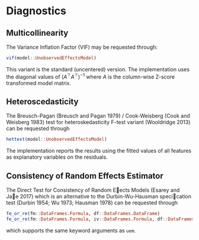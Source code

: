 # Diagnostics

## Multicollinearity

The Variance Inflation Factor (VIF) may be requested through:
```julia
vif(model::UnobservedEffectsModel)
```
This variant is the standard (uncentered) version. The implementation uses the diagonal values of $(A^{\top} A^{\top})^{-1}$ where $A$ is the column-wise Z-score transformed model matrix.

## Heteroscedasticity

The Breusch-Pagan (Breusch and Pagan 1979) / Cook-Weisberg (Cook and Weisberg 1983) test for heteroskedasticity F-test variant (Wooldridge 2013) can be requested through
```julia
hettest(model::UnobservedEffectsModel)
```
The implementation reports the results using the fitted values of all features as explanatory variables on the residuals.

## Consistency of Random Effects Estimator

The Direct Test for Consistency of Random Eects Models (Esarey and Jae 2017) which is an alternative to the Durbin-Wu-Hausman specication test (Durbin 1954; Wu 1973; Hausman 1978) can be requested through
```julia
fe_or_re(fm::DataFrames.Formula, df::DataFrames.DataFrame)
fe_or_re(fm::DataFrames.Formula, iv::DataFrames.Formula, df::DataFrames.DataFrame)
```
which supports the same keyword arguments as `uem`.
